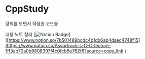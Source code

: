 # CppStudy
강의를 보면서 작성한 코드들

내용 노트 정리 
[![Notion Badge](https://img.shields.io/badge/-Notion-92a8d1?logo=notion&logoColor=white&link=https://www.notion.so/Bio-105b3e3de6de49f0babd3c9e4f3e3c75)]([https://www.notion.so/7b501489bcdc4b1db6ab4daec4748f15](https://www.notion.so/Assortrock-s-C-C-lecture-1ff3ab70a0b9808397f4c0fcb6e762f8?source=copy_link
)</b>
